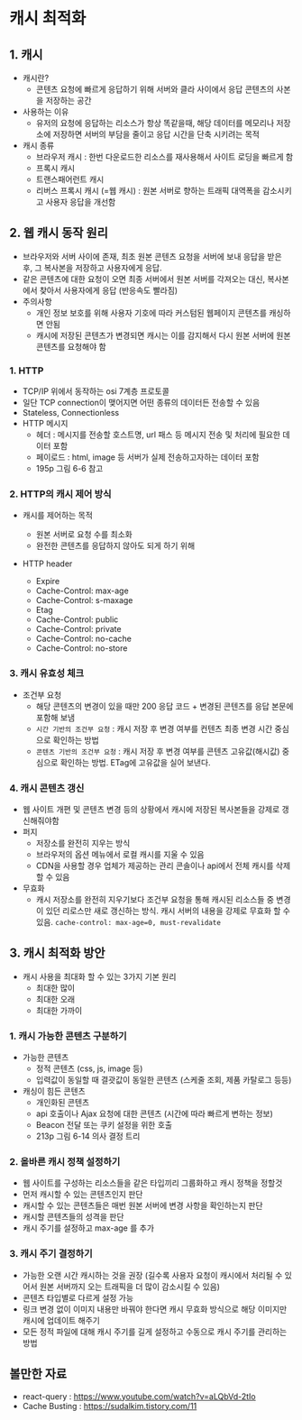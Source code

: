 # 캐시 최적화

## 1. 캐시

- 캐시란?
  - 콘텐츠 요청에 빠르게 응답하기 위해 서버와 클라 사이에서 응답 콘텐츠의 사본을 저장하는 공간
- 사용하는 이유
  - 유저의 요청에 응답하는 리소스가 항상 똑같을때, 해당 데이터를 메모리나 저장소에 저장하면 서버의 부담을 줄이고 응답 시간을 단축 시키려는 목적
- 캐시 종류
  - 브라우저 캐시 : 한번 다운로드한 리소스를 재사용해서 사이트 로딩을 빠르게 함
  - 프록시 캐시
  - 트랜스패어런트 캐시
  - 리버스 프록시 캐시 (=웹 캐시) : 원본 서버로 향하는 트래픽 대역폭을 감소시키고 사용자 응답을 개선함

## 2. 웹 캐시 동작 원리

- 브라우저와 서버 사이에 존재, 최초 원본 콘텐츠 요청을 서버에 보내 응답을 받은 후, 그 복사본을 저장하고 사용자에게 응답.
- 같은 콘텐츠에 대한 요청이 오면 최종 서버에서 원본 서버를 각져오는 대신, 복사본에서 찾아서 사용자에게 응답 (반응속도 빨라짐)
- 주의사항
  - 개인 정보 보호를 위해 사용자 기호에 따라 커스텀된 웹페이지 콘텐츠를 캐싱하면 안됨
  - 캐시에 저장된 콘텐츠가 변경되면 캐시는 이를 감지해서 다시 원본 서버에 원본 콘텐츠를 요청해야 함

### 1. HTTP

- TCP/IP 위에서 동작하는 osi 7계층 프로토콜
- 일단 TCP connection이 맺어지면 어떤 종류의 데이터든 전송할 수 있음
- Stateless, Connectionless
- HTTP 메시지
  - 헤더 : 메시지를 전송할 호스트명, url 패스 등 메시지 전송 및 처리에 필요한 데이터 포함
  - 페이로드 : html, image 등 서버가 실제 전송하고자하는 데이터 포함
  - 195p 그림 6-6 참고

### 2. HTTP의 캐시 제어 방식

- 캐시를 제어하는 목적

  - 원본 서버로 요청 수를 최소화
  - 완전한 콘텐츠를 응답하지 않아도 되게 하기 위해

- HTTP header
  - Expire
  - Cache-Control: max-age
  - Cache-Control: s-maxage
  - Etag
  - Cache-Control: public
  - Cache-Control: private
  - Cache-Control: no-cache
  - Cache-Control: no-store

### 3. 캐시 유효성 체크

- 조건부 요청
  - 해당 콘텐츠의 변경이 있을 때만 200 응답 코드 + 변경된 콘텐츠를 응답 본문에 포함해 보냄
  - `시간 기반의 조건부 요청` : 캐시 저장 후 변경 여부를 컨텐츠 최종 변경 시간 중심으로 확인하는 방법
  - `콘텐츠 기반의 조건부 요청` : 캐시 저장 후 변경 여부를 콘텐츠 고유값(해시값) 중심으로 확인하는 방법. ETag에 고유값을 실어 보낸다.

### 4. 캐시 콘텐츠 갱신

- 웹 사이트 개편 및 콘텐츠 변경 등의 상황에서 캐시에 저장된 복사본들을 강제로 갱신해줘야함
- 퍼지
  - 저장소를 완전히 지우는 방식
  - 브라우저의 옵션 메뉴에서 로컬 캐시를 지울 수 있음
  - CDN을 사용할 경우 업체가 제공하는 관리 콘솔이나 api에서 전체 캐시를 삭제할 수 있음
- 무효화
  - 캐시 저장소를 완전히 지우기보다 조건부 요청을 통해 캐시된 리소스들 중 변경이 있던 리로스만 새로 갱신하는 방식. 캐시 서버의 내용을 강제로 무효화 할 수 있음.
    `cache-control: max-age=0, must-revalidate`

## 3. 캐시 최적화 방안

- 캐시 사용을 최대화 할 수 있는 3가지 기본 원리
  - 최대한 많이
  - 최대한 오래
  - 최대한 가까이

### 1. 캐시 가능한 콘텐츠 구분하기

- 가능한 콘텐츠
  - 정적 콘텐츠 (css, js, image 등)
  - 입력값이 동일할 때 결괏값이 동일한 콘텐츠 (스케줄 조회, 제품 카탈로그 등등)
- 캐싱이 힘든 콘텐츠
  - 개인화된 콘텐츠
  - api 호출이나 Ajax 요청에 대한 콘텐츠 (시간에 따라 빠르게 변하는 정보)
  - Beacon 전달 또는 쿠키 설정을 위한 호출
  - 213p 그림 6-14 의사 결정 트리

### 2. 올바른 캐시 정책 설정하기

- 웹 사이트를 구성하는 리소스들을 같은 타입끼리 그룹화하고 캐시 정책을 정할것
- 먼저 캐시할 수 있는 콘텐츠인지 판단
- 캐시할 수 있는 콘텐츠들은 매번 원본 서버에 변경 사항을 확인하는지 판단
- 캐시할 콘텐츠들의 성격을 판단
- 캐시 주기를 설정하고 max-age 를 추가

### 3. 캐시 주기 결정하기

- 가능한 오랜 시간 캐시하는 것을 권장 (길수록 사용자 요청이 캐시에서 처리될 수 있어서 원본 서버까지 오는 트래픽을 더 많이 감소시킬 수 있음)
- 콘텐츠 타입별로 다르게 설정 가능
- 링크 변경 없이 이미지 내용만 바꿔야 한다면 캐시 무효화 방식으로 해당 이미지만 캐시에 업데이트 해주기
- 모든 정적 파일에 대해 캐시 주기를 길게 설정하고 수동으로 캐시 주기를 관리하는 방법

## 볼만한 자료

- react-query : https://www.youtube.com/watch?v=aLQbVd-2tIo
- Cache Busting : https://sudalkim.tistory.com/11
